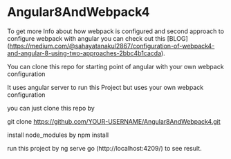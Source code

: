 # Angular8AndWebpack4

To get more Info about how webpack is configured and second approach to configure webpack with angular you can check out this [BLOG] (https://medium.com/@sahayatanakul2867/configuration-of-webpack4-and-angular-8-using-two-approaches-2bbc4b1cacda).

You can clone this repo for starting point of angular with your own webpack configuration

It uses angular server to run this Project but uses your own webpack configuration

you can just clone this repo by

git clone https://github.com/YOUR-USERNAME/Angular8AndWebpack4.git

install node_modules by npm install

run this project by ng serve go (http://localhost:4209/) to see result.
